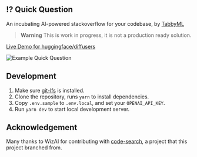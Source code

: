 ## ⁉️ Quick Question

An incubating AI-powered stackoverflow for your codebase, by [TabbyML](https://tabbyml.com)

> **Warning**
> This is work in progress, it is not a production ready solution.

[Live Demo for huggingface/diffusers](https://quick-question.vercel.app)

![Example Quick Question](example-quick-question.png)

## Development
1. Make sure [git-lfs](https://git-lfs.com/) is installed.
2. Clone the repository, runs `yarn` to install dependencies.
3. Copy `.env.sample` to `.env.local`, and set your `OPENAI_API_KEY`.
4. Run `yarn dev` to start local development server.

## Acknowledgement

Many thanks to WizAI for contributing with [code-search](https://github.com/wizi-ai/code-search), a project that this project branched from.
